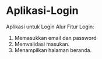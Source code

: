 # Aplikasi-Login
Aplikasi untuk Login
Alur Fitur Login:
1. Memasukkan email dan password
2. Memvalidasi masukan.
3. Menampilkan halaman beranda.
